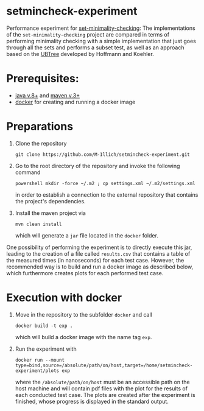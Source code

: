 # setmincheck-experiment
Performance experiment for [set-minimality-checking](https://github.com/M-Illich/set-minimality-checking.git):
The implementations of the `set-minimality-checking` project are compared in terms of performing minimality checking with a simple implementation that just goes through all the sets and performs a subset test, as well as an approach based on the [UBTree](https://www.researchgate.net/profile/Jana_Koehler2/publication/2294006_A_New_Method_to_Index_and_Query_Sets/links/53fc47820cf2dca8fffefe9a.pdf) developed by Hoffmann and Koehler.

# Prerequisites: 
- [java v.8+](http://java.com) and [maven v.3+](https://maven.apache.org/)
- [docker](https://www.docker.com) for creating and running a docker image

# Preparations
1. Clone the repository
   ```
   git clone https://github.com/M-Illich/setmincheck-experiment.git
   ```

2. Go to the root directory of the repository and invoke the following command
	```
    powershell mkdir -force ~/.m2 ; cp settings.xml ~/.m2/settings.xml
    ```
	in order to establish a connection to the external repository that contains the project's dependencies.

3. Install the maven project via
    ```
    mvn clean install
    ```
    which will generate a `jar` file located in the `docker` folder.
	
One possibility of performing the experiment is to directly execute this jar, leading to the creation of a file called `results.csv` that contains a table of the measured times (in nanoseconds) for each test case. However, the recommended way is to build and run a docker image as described below, which furthermore creates plots for each performed test case.

# Execution with docker
1. Move in the repository to the subfolder `docker` and call
    ```
    docker build -t exp .
    ```
    which will build a docker image with the name tag `exp`.
	
2. Run the experiment with
    ```
    docker run --mount type=bind,source=/absolute/path/on/host,target=/home/setmincheck-experiment/plots exp
    ```
    where the `/absolute/path/on/host` must be an accessible path on the host machine and will contain pdf files with the plot for the results of each conducted test case. The plots are created after the experiment is finished, whose progress is displayed in the standard output.

